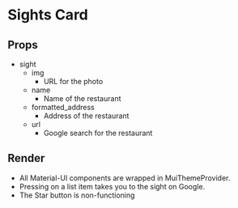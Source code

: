 # Sights Card
## Props
- sight
  - img
    - URL for the photo
  - name
    - Name of the restaurant
  - formatted_address
    - Address of the restaurant
  - url
    - Google search for the restaurant
## Render
- All Material-UI components are wrapped in MuiThemeProvider.
- Pressing on a list item takes you to the sight on Google.
- The Star button is non-functioning